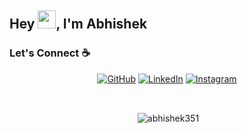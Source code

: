 ## Hey <img src="https://github.com/TheDudeThatCode/TheDudeThatCode/blob/master/Assets/Hi.gif" width="29px">, I'm Abhishek

### Let's Connect :coffee:
<p align="center">
	<a href="https://github.com/abhishek351"><img src="https://img.icons8.com/bubbles/50/000000/github.png" alt="GitHub"/></a>
	<a href="https://www.linkedin.com/in/abhishek-yadav-52a739195"><img src="https://img.icons8.com/bubbles/50/000000/linkedin.png" alt="LinkedIn"/></a>
  <a href="https://www.instagram.com/i_m_.abhishekk._/"><img src="https://img.icons8.com/bubbles/50/000000/instagram.png" alt="Instagram"/></a>
	
</p>

<br>


<div align="center">




<p>&nbsp;<img align="center" src="https://github-readme-stats.vercel.app/api?username=abhishek351&show_icons=true&locale=en" alt="abhishek351" /></p>

 

</div>
